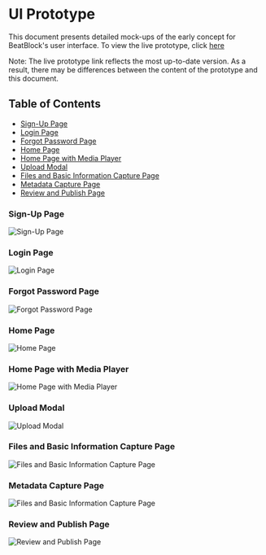 # UI Prototype

This document presents detailed mock-ups of the early concept for BeatBlock's user interface. To view the live prototype, click [here](https://www.canva.com/design/DAGmwF0sISA/Aul4Ar_KK9x8MDG4OVYMzw/view?mode=prototype)

Note: The live prototype link reflects the most up-to-date version. As a result, there may be differences between the content of the prototype and this document.

## Table of Contents

- [Sign-Up Page](#sign-up-page)
- [Login Page](#login-page)
- [Forgot Password Page](#forgot-password-page)
- [Home Page](#home-page)
- [Home Page with Media Player](#home-page-with-media-player)
- [Upload Modal](#upload-modal)
- [Files and Basic Information Capture Page](#files-and-basic-information-capture-page)
- [Metadata Capture Page](#metadata-capture-page)
- [Review and Publish Page](#review-and-publish-page)

### Sign-Up Page

![Sign-Up Page](./screens/sign-up.jpg)

### Login Page

![Login Page](./screens/login.jpg)

### Forgot Password Page

![Forgot Password Page](./screens/forgot-password.jpg)

### Home Page

![Home Page](./screens/home.jpg)

### Home Page with Media Player

![Home Page with Media Player](./screens/home-media-player.jpg)

### Upload Modal

![Upload Modal](./screens/upload-modal.jpg)

### Files and Basic Information Capture Page

![Files and Basic Information Capture Page](./screens/files-and-info.jpg)

### Metadata Capture Page

![Files and Basic Information Capture Page](./screens/metadata.jpg)

### Review and Publish Page

![Review and Publish Page](./screens/review-publish.jpg)
